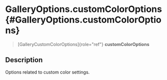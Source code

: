 GalleryOptions.customColorOptions {#GalleryOptions.customColorOptions}
=================================

> [GalleryCustomColorOptions]{role="ref"} **customColorOptions**

Description
-----------

Options related to custom color settings.
